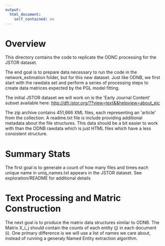 ```yaml
---
output: 
  html_document: 
    self_contained: no
---
```


# Overview

This directory contains the code to replicate the ODNC processing for the JSTOR dataset.

The end goal is to prepare data necessary to run the code in the network_estimation folder, but for this new dataset.  Just like ODNB, we first start with the rawdata set and perform a series of processing steps to create data matrices expected by the PGL model fitting.

The initial JSTOR dataset we will work on is the 'Early Journal Content' subset available here: http://dfr.jstor.org/??view=text&&helpview=about_ejc

The zip archive contains 451,666 XML files, each representing an 'article' from the collection.  A readme.txt file is include providing additional metadata about the file structures.  This data should be a bit easier to work with than the ODNB rawdata which is just HTML files which have a less consistent structure.

# Summary Stats

The first goal is to generate a count of how many files and times each unique name in uniq_names.txt appears in the JSTOR dataset.  See exploration/README for additional details

# Text Processing and Matric Construction

The next goal is to produce the matrix data structures similar to ODNB.  The Matrix X_i_j should contain the counts of each entity (j) in each document (i).  One primary difference is we will use a list of names we care about, instead of running a generaly Named Entity extraction algorithm.






